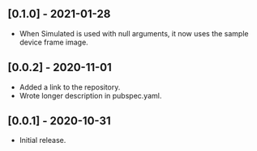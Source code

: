 ## [0.1.0] - 2021-01-28

* When Simulated is used with null arguments, it now uses the sample device frame image.

## [0.0.2] - 2020-11-01

* Added a link to the repository.
* Wrote longer description in pubspec.yaml.


## [0.0.1] - 2020-10-31

* Initial release.
